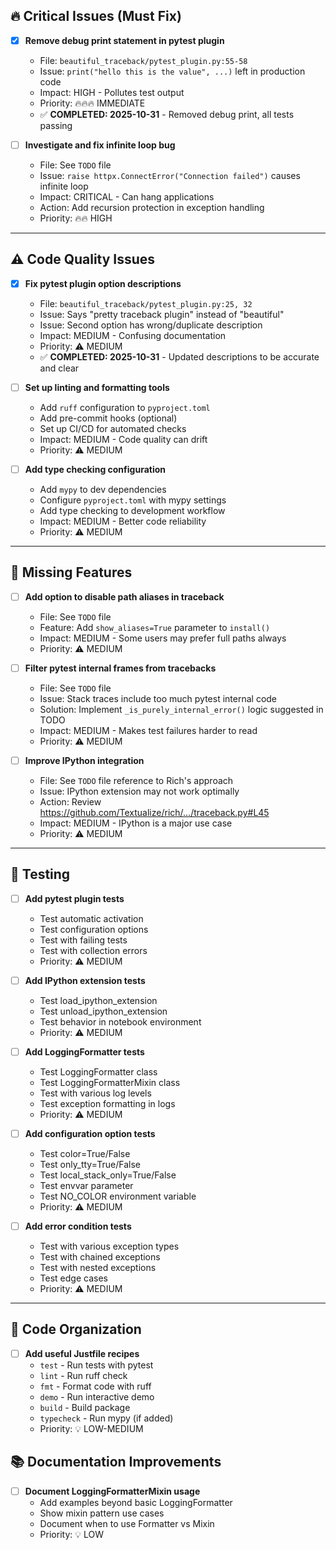 ## 🔥 Critical Issues (Must Fix)

- [x] **Remove debug print statement in pytest plugin**
  - File: `beautiful_traceback/pytest_plugin.py:55-58`
  - Issue: `print("hello this is the value", ...)` left in production code
  - Impact: HIGH - Pollutes test output
  - Priority: 🔥🔥🔥 IMMEDIATE
  - ✅ **COMPLETED: 2025-10-31** - Removed debug print, all tests passing

- [ ] **Investigate and fix infinite loop bug**
  - File: See `TODO` file
  - Issue: `raise httpx.ConnectError("Connection failed")` causes infinite loop
  - Impact: CRITICAL - Can hang applications
  - Action: Add recursion protection in exception handling
  - Priority: 🔥🔥 HIGH

---

## ⚠️ Code Quality Issues

- [x] **Fix pytest plugin option descriptions**
  - File: `beautiful_traceback/pytest_plugin.py:25, 32`
  - Issue: Says "pretty traceback plugin" instead of "beautiful"
  - Issue: Second option has wrong/duplicate description
  - Impact: MEDIUM - Confusing documentation
  - Priority: ⚠️ MEDIUM
  - ✅ **COMPLETED: 2025-10-31** - Updated descriptions to be accurate and clear

- [ ] **Set up linting and formatting tools**
  - Add `ruff` configuration to `pyproject.toml`
  - Add pre-commit hooks (optional)
  - Set up CI/CD for automated checks
  - Impact: MEDIUM - Code quality can drift
  - Priority: ⚠️ MEDIUM

- [ ] **Add type checking configuration**
  - Add `mypy` to dev dependencies
  - Configure `pyproject.toml` with mypy settings
  - Add type checking to development workflow
  - Impact: MEDIUM - Better code reliability
  - Priority: ⚠️ MEDIUM

---

## 📝 Missing Features

- [ ] **Add option to disable path aliases in traceback**
  - File: See `TODO` file
  - Feature: Add `show_aliases=True` parameter to `install()`
  - Impact: MEDIUM - Some users may prefer full paths always
  - Priority: ⚠️ MEDIUM

- [ ] **Filter pytest internal frames from tracebacks**
  - File: See `TODO` file
  - Issue: Stack traces include too much pytest internal code
  - Solution: Implement `_is_purely_internal_error()` logic suggested in TODO
  - Impact: MEDIUM - Makes test failures harder to read
  - Priority: ⚠️ MEDIUM

- [ ] **Improve IPython integration**
  - File: See `TODO` file reference to Rich's approach
  - Issue: IPython extension may not work optimally
  - Action: Review https://github.com/Textualize/rich/.../traceback.py#L45
  - Impact: MEDIUM - IPython is a major use case
  - Priority: ⚠️ MEDIUM

---

## 🧪 Testing

- [ ] **Add pytest plugin tests**
  - Test automatic activation
  - Test configuration options
  - Test with failing tests
  - Test with collection errors
  - Priority: ⚠️ MEDIUM

- [ ] **Add IPython extension tests**
  - Test load_ipython_extension
  - Test unload_ipython_extension
  - Test behavior in notebook environment
  - Priority: ⚠️ MEDIUM

- [ ] **Add LoggingFormatter tests**
  - Test LoggingFormatter class
  - Test LoggingFormatterMixin class
  - Test with various log levels
  - Test exception formatting in logs
  - Priority: ⚠️ MEDIUM

- [ ] **Add configuration option tests**
  - Test color=True/False
  - Test only_tty=True/False
  - Test local_stack_only=True/False
  - Test envvar parameter
  - Test NO_COLOR environment variable
  - Priority: ⚠️ MEDIUM

- [ ] **Add error condition tests**
  - Test with various exception types
  - Test with chained exceptions
  - Test with nested exceptions
  - Test edge cases
  - Priority: ⚠️ MEDIUM

---

## 🧹 Code Organization

- [ ] **Add useful Justfile recipes**
  - `test` - Run tests with pytest
  - `lint` - Run ruff check
  - `fmt` - Format code with ruff
  - `demo` - Run interactive demo
  - `build` - Build package
  - `typecheck` - Run mypy (if added)
  - Priority: 💡 LOW-MEDIUM



## 📚 Documentation Improvements

- [ ] **Document LoggingFormatterMixin usage**
  - Add examples beyond basic LoggingFormatter
  - Show mixin pattern use cases
  - Document when to use Formatter vs Mixin
  - Priority: 💡 LOW
